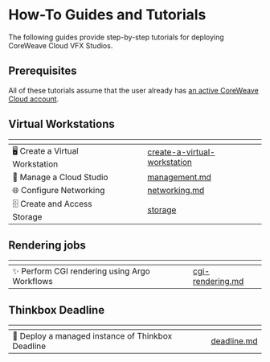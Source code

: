 # How-To Guides and Tutorials

The following guides provide step-by-step tutorials for deploying CoreWeave Cloud VFX Studios.

## Prerequisites

All of these tutorials assume that the user already has [an active CoreWeave Cloud account](../../coreweave-kubernetes/getting-started.md).

## Virtual Workstations

<table data-card-size="large" data-view="cards"><thead><tr><th></th><th data-hidden></th><th data-hidden></th><th data-hidden data-card-target data-type="content-ref"></th></tr></thead><tbody><tr><td><span data-gb-custom-inline data-tag="emoji" data-code="1f5a5">🖥</span> Create a Virtual Workstation</td><td></td><td></td><td><a href="create-a-virtual-workstation/">create-a-virtual-workstation</a></td></tr><tr><td><span data-gb-custom-inline data-tag="emoji" data-code="1f3a8">🎨</span> Manage a Cloud Studio</td><td></td><td></td><td><a href="management.md">management.md</a></td></tr><tr><td><span data-gb-custom-inline data-tag="emoji" data-code="1f310">🌐</span> Configure Networking</td><td></td><td></td><td><a href="create-a-virtual-workstation/networking.md">networking.md</a></td></tr><tr><td><span data-gb-custom-inline data-tag="emoji" data-code="1f5c4">🗄</span> Create and Access Storage</td><td></td><td></td><td><a href="create-a-virtual-workstation/storage/">storage</a></td></tr></tbody></table>

## Rendering jobs

<table data-card-size="large" data-view="cards"><thead><tr><th></th><th data-hidden></th><th data-hidden></th><th data-hidden data-card-target data-type="content-ref"></th></tr></thead><tbody><tr><td><span data-gb-custom-inline data-tag="emoji" data-code="2728">✨</span> Perform CGI rendering using Argo Workflows</td><td></td><td></td><td><a href="vfx-studio-components-guide/cgi-rendering.md">cgi-rendering.md</a></td></tr></tbody></table>

## Thinkbox Deadline

<table data-card-size="large" data-view="cards"><thead><tr><th></th><th data-hidden></th><th data-hidden></th><th data-hidden data-card-target data-type="content-ref"></th></tr></thead><tbody><tr><td><span data-gb-custom-inline data-tag="emoji" data-code="1f9e0">🧠</span> Deploy a managed instance of Thinkbox Deadline</td><td></td><td></td><td><a href="vfx-studio-components-guide/deadline.md">deadline.md</a></td></tr></tbody></table>
